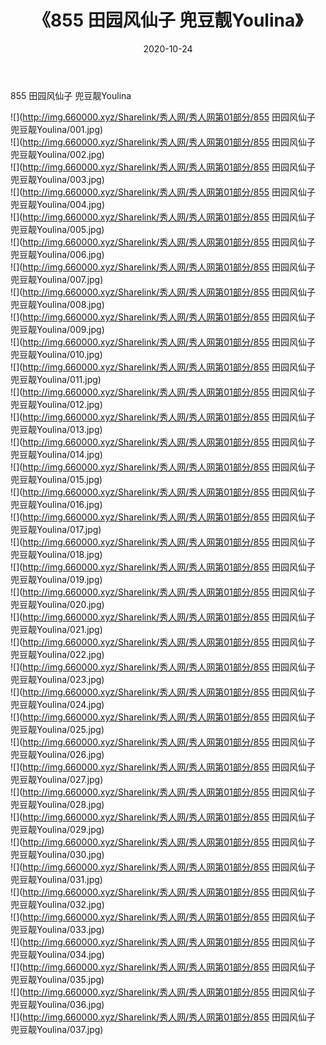 ﻿---
layout: post
title:  《855 田园风仙子 兜豆靓Youlina》
date:   2020-10-24
img: http://img.660000.xyz/Sharelink/秀人网/秀人网第01部分/855 田园风仙子 兜豆靓Youlina/000.jpg
categories: [美女, 清纯, 唯美]
---

855 田园风仙子 兜豆靓Youlina

  ![](http://img.660000.xyz/Sharelink/秀人网/秀人网第01部分/855 田园风仙子 兜豆靓Youlina/001.jpg) <br> ![](http://img.660000.xyz/Sharelink/秀人网/秀人网第01部分/855 田园风仙子 兜豆靓Youlina/002.jpg) <br> ![](http://img.660000.xyz/Sharelink/秀人网/秀人网第01部分/855 田园风仙子 兜豆靓Youlina/003.jpg) <br> ![](http://img.660000.xyz/Sharelink/秀人网/秀人网第01部分/855 田园风仙子 兜豆靓Youlina/004.jpg) <br> ![](http://img.660000.xyz/Sharelink/秀人网/秀人网第01部分/855 田园风仙子 兜豆靓Youlina/005.jpg) <br> ![](http://img.660000.xyz/Sharelink/秀人网/秀人网第01部分/855 田园风仙子 兜豆靓Youlina/006.jpg) <br> ![](http://img.660000.xyz/Sharelink/秀人网/秀人网第01部分/855 田园风仙子 兜豆靓Youlina/007.jpg) <br> ![](http://img.660000.xyz/Sharelink/秀人网/秀人网第01部分/855 田园风仙子 兜豆靓Youlina/008.jpg) <br> ![](http://img.660000.xyz/Sharelink/秀人网/秀人网第01部分/855 田园风仙子 兜豆靓Youlina/009.jpg) <br> ![](http://img.660000.xyz/Sharelink/秀人网/秀人网第01部分/855 田园风仙子 兜豆靓Youlina/010.jpg) <br> ![](http://img.660000.xyz/Sharelink/秀人网/秀人网第01部分/855 田园风仙子 兜豆靓Youlina/011.jpg) <br> ![](http://img.660000.xyz/Sharelink/秀人网/秀人网第01部分/855 田园风仙子 兜豆靓Youlina/012.jpg) <br> ![](http://img.660000.xyz/Sharelink/秀人网/秀人网第01部分/855 田园风仙子 兜豆靓Youlina/013.jpg) <br> ![](http://img.660000.xyz/Sharelink/秀人网/秀人网第01部分/855 田园风仙子 兜豆靓Youlina/014.jpg) <br> ![](http://img.660000.xyz/Sharelink/秀人网/秀人网第01部分/855 田园风仙子 兜豆靓Youlina/015.jpg) <br> ![](http://img.660000.xyz/Sharelink/秀人网/秀人网第01部分/855 田园风仙子 兜豆靓Youlina/016.jpg) <br> ![](http://img.660000.xyz/Sharelink/秀人网/秀人网第01部分/855 田园风仙子 兜豆靓Youlina/017.jpg) <br> ![](http://img.660000.xyz/Sharelink/秀人网/秀人网第01部分/855 田园风仙子 兜豆靓Youlina/018.jpg) <br> ![](http://img.660000.xyz/Sharelink/秀人网/秀人网第01部分/855 田园风仙子 兜豆靓Youlina/019.jpg) <br> ![](http://img.660000.xyz/Sharelink/秀人网/秀人网第01部分/855 田园风仙子 兜豆靓Youlina/020.jpg) <br> ![](http://img.660000.xyz/Sharelink/秀人网/秀人网第01部分/855 田园风仙子 兜豆靓Youlina/021.jpg) <br> ![](http://img.660000.xyz/Sharelink/秀人网/秀人网第01部分/855 田园风仙子 兜豆靓Youlina/022.jpg) <br> ![](http://img.660000.xyz/Sharelink/秀人网/秀人网第01部分/855 田园风仙子 兜豆靓Youlina/023.jpg) <br> ![](http://img.660000.xyz/Sharelink/秀人网/秀人网第01部分/855 田园风仙子 兜豆靓Youlina/024.jpg) <br> ![](http://img.660000.xyz/Sharelink/秀人网/秀人网第01部分/855 田园风仙子 兜豆靓Youlina/025.jpg) <br> ![](http://img.660000.xyz/Sharelink/秀人网/秀人网第01部分/855 田园风仙子 兜豆靓Youlina/026.jpg) <br> ![](http://img.660000.xyz/Sharelink/秀人网/秀人网第01部分/855 田园风仙子 兜豆靓Youlina/027.jpg) <br> ![](http://img.660000.xyz/Sharelink/秀人网/秀人网第01部分/855 田园风仙子 兜豆靓Youlina/028.jpg) <br> ![](http://img.660000.xyz/Sharelink/秀人网/秀人网第01部分/855 田园风仙子 兜豆靓Youlina/029.jpg) <br> ![](http://img.660000.xyz/Sharelink/秀人网/秀人网第01部分/855 田园风仙子 兜豆靓Youlina/030.jpg) <br> ![](http://img.660000.xyz/Sharelink/秀人网/秀人网第01部分/855 田园风仙子 兜豆靓Youlina/031.jpg) <br> ![](http://img.660000.xyz/Sharelink/秀人网/秀人网第01部分/855 田园风仙子 兜豆靓Youlina/032.jpg) <br> ![](http://img.660000.xyz/Sharelink/秀人网/秀人网第01部分/855 田园风仙子 兜豆靓Youlina/033.jpg) <br> ![](http://img.660000.xyz/Sharelink/秀人网/秀人网第01部分/855 田园风仙子 兜豆靓Youlina/034.jpg) <br> ![](http://img.660000.xyz/Sharelink/秀人网/秀人网第01部分/855 田园风仙子 兜豆靓Youlina/035.jpg) <br> ![](http://img.660000.xyz/Sharelink/秀人网/秀人网第01部分/855 田园风仙子 兜豆靓Youlina/036.jpg) <br> ![](http://img.660000.xyz/Sharelink/秀人网/秀人网第01部分/855 田园风仙子 兜豆靓Youlina/037.jpg) <br>